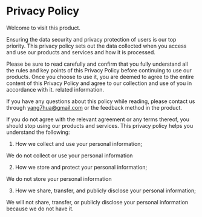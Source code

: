 # Privacy Policy

Welcome to visit this product.

Ensuring the data security and privacy protection of users is our top priority. This privacy policy sets out the data collected when you access and use our products and services and how it is processed.

Please be sure to read carefully and confirm that you fully understand all the rules and key points of this Privacy Policy before continuing to use our products. Once you choose to use it, you are deemed to agree to the entire content of this Privacy Policy and agree to our collection and use of you in accordance with it. related information.

If you have any questions about this policy while reading, please contact us through yang7hua@gmail.com or the feedback method in the product.

If you do not agree with the relevant agreement or any terms thereof, you should stop using our products and services. This privacy policy helps you understand the following:

1. How we collect and use your personal information;

We do not collect or use your personal information

2. How we store and protect your personal information;

We do not store your personal information

3. How we share, transfer, and publicly disclose your personal information;

We will not share, transfer, or publicly disclose your personal information because we do not have it.
